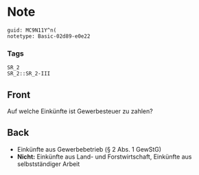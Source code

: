 # Note
```
guid: MC9N11Y^n(
notetype: Basic-02d89-e0e22
```

### Tags
```
SR_2
SR_2::SR_2-III
```

## Front
Auf welche Einkünfte ist Gewerbesteuer zu zahlen?

## Back
<ul><li>Einkünfte aus Gewerbebetrieb (§ 2 Abs. 1 GewStG)</li><li><b>Nicht:</b> Einkünfte aus Land- und Forstwirtschaft, Einkünfte aus selbstständiger Arbeit</li></ul>

